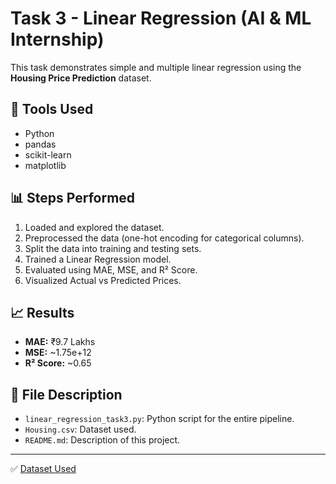 # Task 3 - Linear Regression (AI & ML Internship)

This task demonstrates simple and multiple linear regression using the **Housing Price Prediction** dataset.

## 🔧 Tools Used
- Python
- pandas
- scikit-learn
- matplotlib

## 📊 Steps Performed
1. Loaded and explored the dataset.
2. Preprocessed the data (one-hot encoding for categorical columns).
3. Split the data into training and testing sets.
4. Trained a Linear Regression model.
5. Evaluated using MAE, MSE, and R² Score.
6. Visualized Actual vs Predicted Prices.

## 📈 Results
- **MAE:** ₹9.7 Lakhs  
- **MSE:** ~1.75e+12  
- **R² Score:** ~0.65

## 📁 File Description
- `linear_regression_task3.py`: Python script for the entire pipeline.
- `Housing.csv`: Dataset used.
- `README.md`: Description of this project.

---

✅ [Dataset Used](https://www.kaggle.com/datasets/harishkumardatalab/housing-price-prediction)
